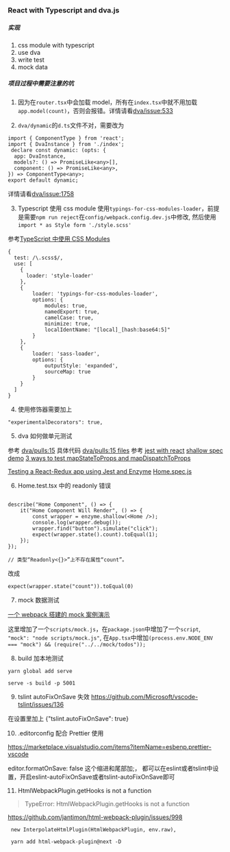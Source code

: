 ### React with Typescript and dva.js

##### 实现

1. css module with typescript
2. use dva
3. write test
4. mock data

##### 项目过程中需要注意的坑

1. 因为在`router.tsx`中会加载 model，所有在`index.tsx`中就不用加载`app.model(count)`，否则会报错。详情请看[dva/issue:533](https://github.com/dvajs/dva/issues/533)

2. `dva/dynamic`的`d.ts`文件不对，需要改为

```
import { ComponentType } from 'react';
import { DvaInstance } from './index';
 declare const dynamic: (opts: {
  app: DvaInstance,
  models?: () => PromiseLike<any>[],
  component: () => PromiseLike<any>,
}) => ComponentType<any>;
export default dynamic;
```

详情请看[dva/issue:1758](https://github.com/dvajs/dva/issues/1758)

3. Typescript 使用 css module
   使用`typings-for-css-modules-loader`，前提是需要`npm run reject`在`config/webpack.config.dev.js`中修改, 然后使用`import * as Style form './style.scss'`

参考[TypeScript 中使用 CSS Modules](https://juejin.im/post/59c62f8e6fb9a00a51439ad5)

```
{
  test: /\.scss$/,
  use: [
    {
      loader: 'style-loader'
    },
    {
        loader: 'typings-for-css-modules-loader',
        options: {
            modules: true,
            namedExport: true,
            camelCase: true,
            minimize: true,
            localIdentName: "[local]_[hash:base64:5]"
        }
    },
    {
        loader: 'sass-loader',
        options: {
            outputStyle: 'expanded',
            sourceMap: true
        }
    }
  ]
}
```

4. 使用修饰器需要加上

```
"experimentalDecorators": true,
```

5. dva 如何做单元测试

参考 [dva/pulls:15](https://github.com/dvajs/dva-example-user-dashboard/pull/15)
具体代码 [dva/pulls:15 files](https://github.com/dvajs/dva-example-user-dashboard/pull/15/files)
参考 [jest with react](https://jestjs.io/docs/zh-Hans/tutorial-react)
[shallow spec demo](https://github.com/airbnb/enzyme/blob/master/packages/enzyme-test-suite/test/ShallowWrapper-spec.jsx)
[3 ways to test mapStateToProps and mapDispatchToProps](https://jsramblings.com/2018/01/15/3-ways-to-test-mapStateToProps-and-mapDispatchToProps.html)

[Testing a React-Redux app using Jest and Enzyme](https://medium.com/netscape/testing-a-react-redux-app-using-jest-and-enzyme-b349324803a9)
[Home.spec.js](https://github.com/Gethyl/ReactReduxTestingUsingJestEnzyme/blob/master/__test__/Home.spec.js)

6. Home.test.tsx 中的 readonly 错误

```

describe("Home Component", () => {
    it("Home Component Will Render", () => {
        const wrapper = enzyme.shallow(<Home />);
        console.log(wrapper.debug());
        wrapper.find("button").simulate("click");
        expect(wrapper.state().count).toEqual(1);
    });
});

// 类型“Readonly<{}>”上不存在属性“count”。
```

改成

```
expect(wrapper.state("count")).toEqual(0)
```

7. mock 数据测试

[一个 webpack 搭建的 mock 案例演示](https://github.com/ToNiQian/mockjs)

这里增加了一个`scripts/mock.js`，在`package.json`中增加了一个`script`, `"mock": "node scripts/mock.js"`, 在`App.tsx`中增加`(process.env.NODE_ENV === "mock") && (require("../../mock/todos"));`

8. build 加本地测试

```
yarn global add serve

serve -s build -p 5001
```

9. tslint autoFixOnSave 失效
   https://github.com/Microsoft/vscode-tslint/issues/136


在设置里加上 {"tslint.autoFixOnSave": true}

10. .editorconfig 配合 Prettier 使用

https://marketplace.visualstudio.com/items?itemName=esbenp.prettier-vscode

editor.formatOnSave: false 这个缩进和尾部加;， 都可以在eslint或者tslint中设置，开启eslint-autoFixOnSave或者tslint-autoFixOnSave即可


11. HtmlWebpackPlugin.getHooks is not a function

> TypeError: HtmlWebpackPlugin.getHooks is not a function

https://github.com/jantimon/html-webpack-plugin/issues/998

```
 new InterpolateHtmlPlugin(HtmlWebpackPlugin, env.raw),

 yarn add html-webpack-plugin@next -D
```
